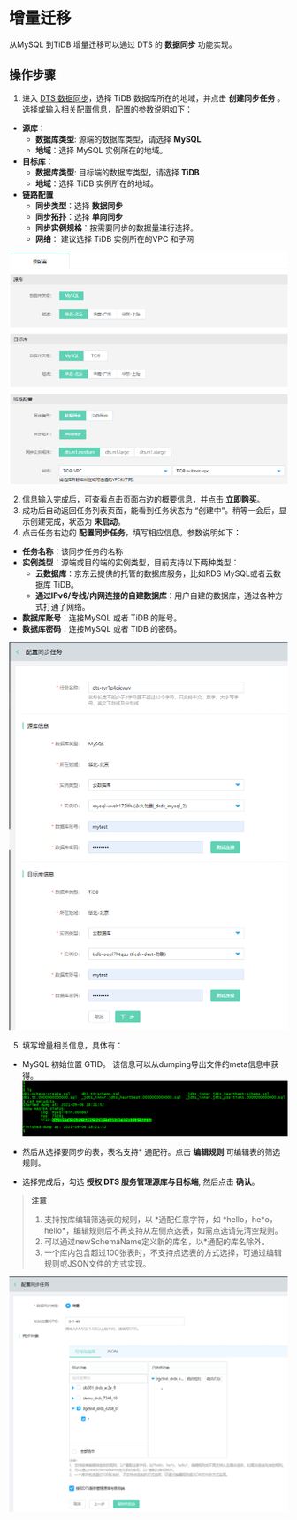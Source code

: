 # 增量迁移
 从MySQL 到TiDB 增量迁移可以通过 DTS 的 **数据同步** 功能实现。
 
 ## 操作步骤
 1. 进入  [DTS 数据同步](https://dts-console.jdcloud.com/sync/list)，选择 TiDB 数据库所在的地域，并点击 **创建同步任务** 。 选择或输入相关配置信息，配置的参数说明如下：
- **源库**：
  - **数据库类型**: 源端的数据库类型，请选择 **MySQL**
  - **地域**：选择 MySQL 实例所在的地域。
- **目标库**：
  - **数据库类型**: 目标端的数据库类型，请选择 **TiDB**
  - **地域**：选择 TiDB 实例所在的地域。
- **链路配置**
  - **同步类型**：选择 **数据同步**
  - **同步拓扑**：选择 **单向同步**
  - **同步实例规格**：按需要同步的数据量进行选择。
  - **网络**： 建议选择 TiDB 实例所在的VPC 和子网

![创建同步任务](../../../../image/TiDB/incremental-migration-1.png)

2. 信息输入完成后，可查看点击页面右边的概要信息，并点击 **立即购买**。
3. 成功后自动返回任务列表页面，能看到任务状态为 “创建中”。稍等一会后，显示创建完成，状态为 **未启动**。
4.  点击任务右边的 **配置同步任务**，填写相应信息。参数说明如下：
- **任务名称**：该同步任务的名称
- **实例类型**：源端或目的端的实例类型，目前支持以下两种类型：
  - **云数据库**：京东云提供的托管的数据库服务，比如RDS MySQL或者云数据库 TiDB。
  - **通过IPv6/专线/内网连接的自建数据库**：用户自建的数据库，通过各种方式打通了网络。
- **数据库账号**：连接MySQL 或者 TiDB 的账号。
- **数据库密码**：连接MySQL 或者 TiDB 的密码。

![创建同步任务2](../../../../image/TiDB/incremental-migration-2.png)

5.  填写增量相关信息，具体有：
- MySQL 初始位置 GTID。 该信息可以从dumping导出文件的meta信息中获得。
![获得GTID](../../../../image/TiDB/get-GTID.png)

- 然后从选择要同步的表，表名支持* 通配符。点击 **编辑规则** 可编辑表的筛选规则。
- 选择完成后，勾选 **授权 DTS 服务管理源库与目标端**, 然后点击 **确认**。

> **注意**
>
>1. 支持按库编辑筛选表的规则，以 \*通配任意字符，如 \*hello，he\*o，hello\*，编辑规则后不再支持从左侧点选表，如需点选请先清空规则。
>2. 可以通过newSchemaName定义新的库名，以\*通配的库名除外。
>3. 一个库内包含超过100张表时，不支持点选表的方式选择，可通过编辑规则或JSON文件的方式实现。


![创建同步任务3](../../../../image/TiDB/incremental-migration-3.png)

